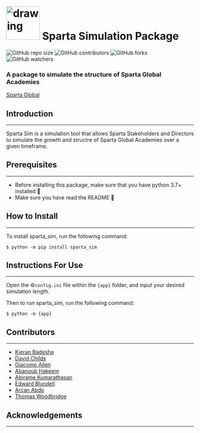 # <img src="https://media-exp1.licdn.com/dms/image/C4D0BAQFUp_0gfNKndQ/company-logo_200_200/0/1611830622700?e=2159024400&v=beta&t=K2pcuffg47E9nS7XCtHBL8iNEMbCwxzTK24oTrC0tfI" alt="drawing" width="90"/> Sparta Simulation Package

![GitHub repo size](https://img.shields.io/github/repo-size/Kieran-Badesha/Sparta_sim) ![GitHub contributors](https://img.shields.io/github/contributors/Kieran-Badesha/Sparta_sim) ![GitHub forks](https://img.shields.io/github/forks/Kieran-Badesha/Sparta_sim?style=social) ![GitHub watchers](https://img.shields.io/github/watchers/Kieran-Badesha/Sparta_sim?style=social)

### A package to simulate the structure of Sparta Global Academies
[Sparta Global](https://www.spartaglobal.com)


## Introduction
---
Sparta Sim is a simulation tool that allows Sparta Stakeholders and Directors to simulate the growth and structre of Sparta Global Academies over a given timeframe.


## Prerequisites
---
- Before installing this package, make sure that you have python 3.7+ installed :snake:
- Make sure you have read the README :scroll:


## How to Install
---
To install sparta_sim, run the following command:

```$ python -m pip install sparta_sim```


## Instructions For Use
---
Open the :gear:`config.ini` file within the `{app}` folder, and input your desired simulation length.

Then to run sparta_sim, run the following command:

```$ python -m {app}```


## Contributors
---
- [Kieran Badesha](https://www.github.com/Kieran-Badesha)
- [David Childs](https://www.github.com/davidchilds6)
- [Giacomo Allen](https://www.github.com/jagman014)
- [Abanoub Hakeem](https://www.github.com/AHakeemSG)
- [Abirame Kumarathasan](https://www.github.com/AB1RAME)
- [Edward Blundell](https://www.github.com/EBlundellSparta)
- [Arcan Abdo](https://www.github.com/ArcanAbdo)
- [Thomas Woodbridge](https://www.github.com/tomwoodbridge)


## Acknowledgements
---